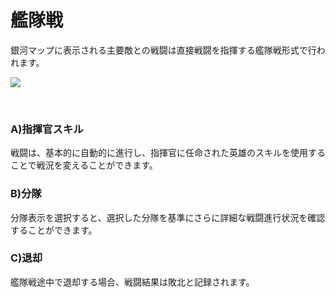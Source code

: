 ﻿# 艦隊戦

銀河マップに表示される主要敵との戦闘は直接戦闘を指揮する艦隊戦形式で行われます。

![](http://astrokings.s3.amazonaws.com/html/img/help/503_001fleetbattle_1.jpg)

<br>

### A)指揮官スキル

 戦闘は、基本的に自動的に進行し、指揮官に任命された英雄のスキルを使用することで戦況を変えることができます。
　
<br>

### B)分隊

 分隊表示を選択すると、選択した分隊を基準にさらに詳細な戦闘進行状況を確認することができます。
<br>

### C)退却

 艦隊戦途中で退却する場合、戦闘結果は敗北と記録されます。
